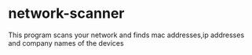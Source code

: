 # network-scanner
This program scans your network and finds mac addresses,ip addresses and company names of the devices
